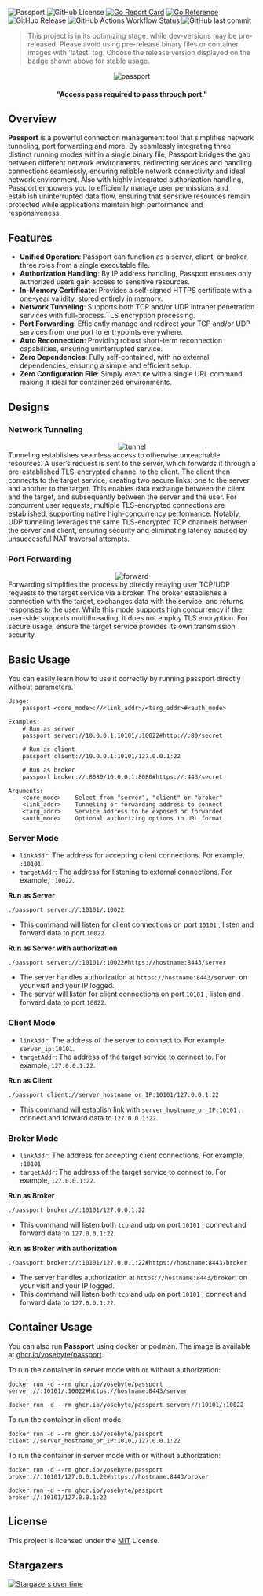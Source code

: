 ![Passport](https://img.shields.io/badge/Yosebyte-Passport-blue)
![GitHub License](https://img.shields.io/github/license/yosebyte/passport)
[![Go Report Card](https://goreportcard.com/badge/github.com/yosebyte/passport)](https://goreportcard.com/report/github.com/yosebyte/passport)
[![Go Reference](https://pkg.go.dev/badge/github.com/yosebyte/passport.svg)](https://pkg.go.dev/github.com/yosebyte/passport)
![GitHub Release](https://img.shields.io/github/v/release/yosebyte/passport)
![GitHub Actions Workflow Status](https://img.shields.io/github/actions/workflow/status/yosebyte/passport/docker.yml)
![GitHub last commit](https://img.shields.io/github/last-commit/yosebyte/passport)

> This project is in its optimizing stage, while dev-versions may be pre-released. Please avoid using pre-release binary files or container images with 'latest' tag. Choose the release version displayed on the badge shown above for stable usage.

<div align="center">
  <img src="https://cdn.185610.xyz/assets/passport.png" alt="passport">
</div>

<h4 align="center">"Access pass required to pass through port."</h4>

## Overview

**Passport** is a powerful connection management tool that simplifies network tunneling, port forwarding and more. By seamlessly integrating three distinct running modes within a single binary file, Passport bridges the gap between different network environments, redirecting services and handling connections seamlessly, ensuring reliable network connectivity and ideal network environment. Also with highly integrated authorization handling, Passport empowers you to efficiently manage user permissions and establish uninterrupted data flow, ensuring that sensitive resources remain protected while applications maintain high performance and responsiveness.

## Features

- **Unified Operation**: Passport can function as a server, client, or broker, three roles from a single executable file.
- **Authorization Handling**: By IP address handling, Passport ensures only authorized users gain access to sensitive resources.
- **In-Memory Certificate**: Provides a self-signed HTTPS certificate with a one-year validity, stored entirely in memory.
- **Network Tunneling**: Supports both TCP and/or UDP intranet penetration services with full-process TLS encryption processing.
- **Port Forwarding**: Efficiently manage and redirect your TCP and/or UDP services from one port to entrypoints everywhere.
- **Auto Reconnection**: Providing robust short-term reconnection capabilities, ensuring uninterrupted service.
- **Zero Dependencies**: Fully self-contained, with no external dependencies, ensuring a simple and efficient setup.
- **Zero Configuration File**: Simply execute with a single URL command, making it ideal for containerized environments.

## Designs

### Network Tunneling

<div align="center">
  <img src="https://cdn.185610.xyz/assets/tunnel.png" alt="tunnel">
</div>
Tunneling establishes seamless access to otherwise unreachable resources. A user’s request is sent to the server, which forwards it through a pre-established TLS-encrypted channel to the client. The client then connects to the target service, creating two secure links: one to the server and another to the target. This enables data exchange between the client and the target, and subsequently between the server and the user. For concurrent user requests, multiple TLS-encrypted connections are established, supporting native high-concurrency performance. Notably, UDP tunneling leverages the same TLS-encrypted TCP channels between the server and client, ensuring security and eliminating latency caused by unsuccessful NAT traversal attempts.

### Port Forwarding

<div align="center">
  <img src="https://cdn.185610.xyz/assets/forward.png" alt="forward">
</div>
Forwarding simplifies the process by directly relaying user TCP/UDP requests to the target service via a broker. The broker establishes a connection with the target, exchanges data with the service, and returns responses to the user. While this mode supports high concurrency if the user-side supports multithreading, it does not employ TLS encryption. For secure usage, ensure the target service provides its own transmission security.

## Basic Usage

You can easily learn how to use it correctly by running passport directly without parameters.

```
Usage:
    passport <core_mode>://<link_addr>/<targ_addr>#<auth_mode>

Examples:
    # Run as server
    passport server://10.0.0.1:10101/:10022#http://:80/secret

    # Run as client
    passport client://10.0.0.1:10101/127.0.0.1:22

    # Run as broker
    passport broker://:8080/10.0.0.1:8080#https://:443/secret

Arguments:
    <core_mode>    Select from "server", "client" or "broker"
    <link_addr>    Tunneling or forwarding address to connect
    <targ_addr>    Service address to be exposed or forwarded
    <auth_mode>    Optional authorizing options in URL format
```

### Server Mode

- `linkAddr`: The address for accepting client connections. For example, `:10101`.
- `targetAddr`: The address for listening to external connections. For example, `:10022`.

**Run as Server**

```
./passport server://:10101/:10022
```

- This command will listen for client connections on port `10101` , listen and forward data to port `10022`.

**Run as Server with authorization**

```
./passport server://:10101/:10022#https://hostname:8443/server
```

- The server handles authorization at `https://hostname:8443/server`, on your visit and your IP logged.
- The server will listen for client connections on port `10101` , listen and forward data to port `10022`.

### Client Mode

- `linkAddr`: The address of the server to connect to. For example, `server_ip:10101`.
- `targetAddr`: The address of the target service to connect to. For example, `127.0.0.1:22`.

**Run as Client**

```
./passport client://server_hostname_or_IP:10101/127.0.0.1:22
```

- This command will establish link with `server_hostname_or_IP:10101` , connect and forward data to `127.0.0.1:22`.

### Broker Mode

- `linkAddr`: The address for accepting client connections. For example, `:10101`.
- `targetAddr`: The address of the target service to connect to. For example, `127.0.0.1:22`.

**Run as Broker**

```
./passport broker://:10101/127.0.0.1:22
```

- This command will listen both `tcp` and `udp` on port `10101` , connect and forward data to `127.0.0.1:22`.

**Run as Broker with authorization**

```
./passport broker://:10101/127.0.0.1:22#https://hostname:8443/broker
```

- The server handles authorization at `https://hostname:8443/broker`, on your visit and your IP logged.
- This command will listen both `tcp` and `udp` on port `10101` , connect and forward data to `127.0.0.1:22`.

## Container Usage

You can also run **Passport** using docker or podman. The image is available at [ghcr.io/yosebyte/passport](https://ghcr.io/yosebyte/passport).

To run the container in server mode with or without authorization:

```
docker run -d --rm ghcr.io/yosebyte/passport server://:10101/:10022#https://hostname:8443/server
```

```
docker run -d --rm ghcr.io/yosebyte/passport server://:10101/:10022
```

To run the container in client mode:

```
docker run -d --rm ghcr.io/yosebyte/passport client://server_hostname_or_IP:10101/127.0.0.1:22
```

To run the container in server mode with or without authorization:

```
docker run -d --rm ghcr.io/yosebyte/passport broker://:10101/127.0.0.1:22#https://hostname:8443/broker
```

```
docker run -d --rm ghcr.io/yosebyte/passport broker://:10101/127.0.0.1:22
```

## License

This project is licensed under the [MIT](LICENSE) License.

## Stargazers
[![Stargazers over time](https://starchart.cc/yosebyte/passport.svg?variant=adaptive)](https://starchart.cc/yosebyte/passport)
